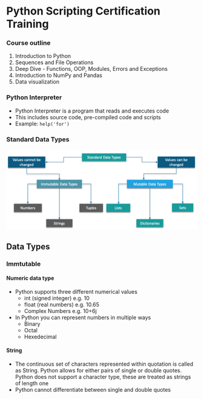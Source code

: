 # Python Scripting Certification Training

### Course outline
1. Introduction to Python
2. Sequences and File Operations
3. Deep Dive - Functions, OOP, Modules, Errors and Exceptions
4. Introduction to NumPy and Pandas
5. Data visualization

### Python Interpreter
- Python Interpreter is a program that reads and executes code
- This includes source code, pre-compiled code and scripts
- Example: `help('for')`

### Standard Data Types
![](img/datatypes.png)

## Data Types

### Immtutable
#### Numeric data type
- Python supports three different numerical values
  - int (signed integer) e.g. 10
  - float (real numbers) e.g. 10.65
  - Complex Numbers e.g. 10+6j
- In Python you can represent numbers in multiple ways
  - Binary
  - Octal
  - Hexedecimal

#### String
- The continuous set of characters represented within quotation is called as String. Python allows for either pairs of single or double quotes. Python does not support a character type, these are treated as strings of length one
- Python cannot differentiate between single and double quotes


